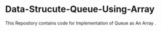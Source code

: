 # Data-Strucute-Queue-Using-Array
This Repository contains code for Implementation of Queue as An Array . 

